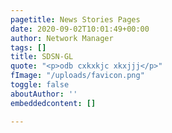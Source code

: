 ```yaml
---
pagetitle: News Stories Pages
date: 2020-09-02T10:01:49+00:00
author: Network Manager
tags: []
title: SDSN-GL
quote: "<p>odb cxkxkjc xkxjjj</p>"
fImage: "/uploads/favicon.png"
toggle: false
aboutAuthor: ''
embeddedcontent: []

---
```

